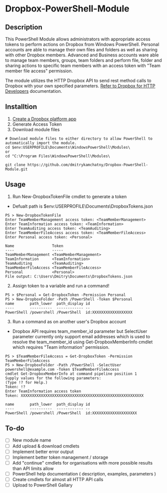 # Dropbox-PowerShell-Module

## Description

This PowerShell Module allows administrators with appropriate access tokens to perform actions on Dropbox from Windows PowerShell. Personal accounts are able to manage their own files and folders as well as sharing with other Dropbox members. Advanced and Business accounts ware able to manage team members, groups, team folders and perform file, folder and sharing actions to specific team members with an access token with "Team member file access" permission.

The module utilizes the HTTP Dropbox API to send rest method calls to Dropbox with your own specified parameters. [Refer to Dropbox for HTTP Developers](https://www.dropbox.com/developers/documentation/http/overview) documentation.

## Installtion

1. [Create a Dropbox platform app](https://www.dropbox.com/developers/apps)
2. Generate Access Token
3. Download module files
```
# Download module files to either directory to allow PowerShell to automatically import the module.
cd $env:USERPROFILE\Documents\WindowsPowerShell\Modules\
or
cd "C:\Program Files\WindowsPowerShell\Modules\

git clone https://github.com/dmitrykamchatny/Dropbox-PowerShell-Module.git
```

## Usage

1. Run New-DropboxTokenFile cmdlet to generate a token
  - Defualt path is $env:USERPROFILE\Documents\DropboxTokens.json
```
PS > New-DropboxTokenFile
Enter TeamMemberManagement access token: <TeamMemberManagement>
Enter TeamInformation access token: <TeamInformation>
Enter TeamAuditing access token: <TeamAuditing>
Enter TeamMemberFileAccess access token: <TeamMemberFileAccess>
Enter Personal access token: <Personal>

Name                 Token                 
----                 -----                 
TeamMemberManagement <TeamMemberManagement>
TeamInformation      <TeamInformation>     
TeamAuditing         <TeamAuditing>        
TeamMemberFileAccess <TeamMemberFileAccess>
Personal             <Personal>            
File output: C:\Users\Dmitry\Documents\DropboxTokens.json
```
2. Assign token to a variable and run a command!
```
PS > $Personal = Get-DropboxToken -Permission Personal
PS > New-DropboxFolder -Path /PowerShell -Token $Personal
name       path_lower  path_display id                       
----       ----------  ------------ --                       
PowerShell /powershell /PowerShell  id:XXXXXXXXXXXXXXXXXX
```
3. Run a command as on another user's Dropbox account
 - Dropbox API requires team_member_id parameter but SelectUser parameter currently only support email addresses which is used to resolve the team_member_id using Get-DropboxMemberInfo cmdlet which requires "Team information" permission.
```
PS > $TeamMemberFileAccess = Get-DropboxToken -Permission TeamMemberFileAccess
PS > New-DropboxFolder -Path /PowerShell -SelectUser powershell@example.com -Token $TeamMemberFileAccess
cmdlet Get-DropboxMemberInfo at command pipeline position 1
Supply values for the following parameters:
(Type !? for Help.)
Token: !?
Enter TeamInformation access token
Token: XXXXXXXXXXXXXXXXXXXXXXXXXXXXXXXXXXXXXXXXXXXXXXXXXXXXXXX

name       path_lower  path_display id                       
----       ----------  ------------ --                       
PowerShell /powershell /PowerShell  id:XXXXXXXXXXXXXXXXXXXX
```
## To-do

- [ ] New module name
- [ ] Add upload & download cmdlets
- [ ] Implement better error output
- [ ] Implement better token management / storage
- [ ] Add "continue" cmdlets for organisations with more possible results than API limits allow
- [ ] PowerShell help documentation ( description, examples, parameters )
- [ ] Create cmdlets for almost all HTTP API calls
- [ ] Upload to PowerShell Gallary
